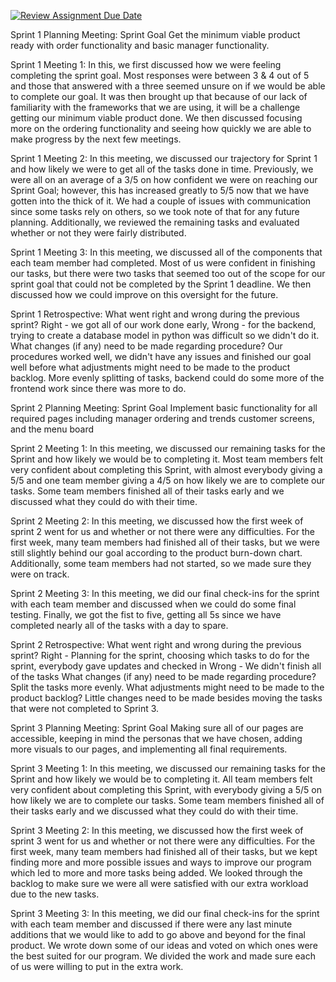 [![Review Assignment Due Date](https://classroom.github.com/assets/deadline-readme-button-24ddc0f5d75046c5622901739e7c5dd533143b0c8e959d652212380cedb1ea36.svg)](https://classroom.github.com/a/ttC5_kKh)

Sprint 1 Planning Meeting:
Sprint Goal
Get the minimum viable product ready with order functionality and basic manager functionality.


Sprint 1 Meeting 1:
In this, we first discussed how we were feeling completing the sprint goal. Most responses were between 3 & 4 out of 5 and those that answered with a three seemed unsure on if we would be able to complete our goal. It was then brought up that because of our lack of familiarity with the frameworks that we are using, it will be a challenge getting our minimum viable product done. We then discussed focusing more on the ordering functionality and seeing how quickly we are able to make progress by the next few meetings.

Sprint 1 Meeting 2:
In this meeting, we discussed our trajectory for Sprint 1 and how likely we were to get all of the tasks done in time. Previously, we were all on an average of a 3/5 on how confident we were on reaching our Sprint Goal; however, this has increased greatly to 5/5 now that we have gotten into the thick of it. We had a couple of issues with communication since some tasks rely on others, so we took note of that for any future planning. Additionally, we reviewed the remaining tasks and evaluated whether or not they were fairly distributed.

Sprint 1 Meeting 3:
In this meeting, we discussed all of the components that each team member had completed. Most of us were confident in finishing our tasks, but there were two tasks that seemed too out of the scope for our sprint goal that could not be completed by the Sprint 1 deadline. We then discussed how we could improve on this oversight for the future.

Sprint 1 Retrospective:
What went right and wrong during the previous sprint?
Right - we got all of our work done early, 
Wrong - for the backend, trying to create a database model in python was difficult so we didn't do it.
What changes (if any) need to be made regarding procedure?
Our procedures worked well, we didn't have any issues and finished our goal well before
what adjustments might need to be made to the product backlog.
More evenly splitting of tasks, backend could do some more of the frontend work since there was more to do.


Sprint 2 Planning Meeting:
Sprint Goal
Implement basic functionality for all required pages including manager ordering and trends customer screens, and the menu board

Sprint 2 Meeting 1:
In this meeting, we discussed our remaining tasks for the Sprint and how likely we would be to completing it. Most team members felt very confident about completing this Sprint, with almost everybody giving a 5/5 and one team member giving a 4/5 on how likely we are to complete our tasks. Some team members finished all of their tasks early and we discussed what they could do with their time.

Sprint 2 Meeting 2:
In this meeting, we discussed how the first week of sprint 2 went for us and whether or not there were any difficulties. For the first week, many team members had finished all of their tasks, but we were still slightly behind our goal according to the product burn-down chart. Additionally, some team members had not started, so we made sure they were on track.

Sprint 2 Meeting 3:
In this meeting, we did our final check-ins for the sprint with each team member and discussed when we could do some final testing. Finally, we got the fist to five, getting all 5s since we have completed nearly all of the tasks with a day to spare.

Sprint 2 Retrospective:
What went right and wrong during the previous sprint?
Right - Planning for the sprint, choosing which tasks to do for the sprint, everybody gave updates and checked in
Wrong - We didn't finish all of the tasks
What changes (if any) need to be made regarding procedure?
Split the tasks more evenly.
What adjustments might need to be made to the product backlog?
Little changes need to be made besides moving the tasks that were not completed to Sprint 3.


Sprint 3 Planning Meeting:
Sprint Goal
Making sure all of our pages are accessible, keeping in mind the personas that we have chosen, adding more visuals to our pages, and implementing all final requirements.

Sprint 3 Meeting 1:
In this meeting, we discussed our remaining tasks for the Sprint and how likely we would be to completing it. All team members felt very confident about completing this Sprint, with everybody giving a 5/5 on how likely we are to complete our tasks. Some team members finished all of their tasks early and we discussed what they could do with their time.

Sprint 3 Meeting 2:
In this meeting, we discussed how the first week of sprint 3 went for us and whether or not there were any difficulties. For the first week, many team members had finished all of their tasks, but we kept finding more and more possible issues and ways to improve our program which led to more and more tasks being added. We looked through the backlog to make sure we were all were satisfied with our extra workload due to the new tasks.

Sprint 3 Meeting 3:
In this meeting, we did our final check-ins for the sprint with each team member and discussed if there were any last minute additions that we would like to add to go above and beyond for the final product. We wrote down some of our ideas and voted on which ones were the best suited for our program. We divided the work and made sure each of us were willing to put in the extra work.